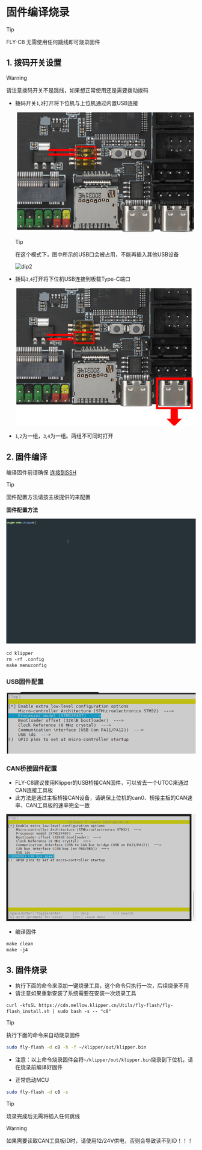 # 固件编译烧录

> [!TIP]
> FLY-C8 无需使用任何跳线即可烧录固件



## 1. 拨码开关设置

> [!Warning]
> 请注意拨码开关不是跳线，如果想正常使用还是需要拨动拨码
* 拨码开关``1``,``2``打开将下位机与上位机通过内置USB连接

  ![dip1](../../images/boards/fly_c8/dip1.png)

  > [!TIP]
  > 在这个模式下，图中所示的USB口会被占用，不能再插入其他USB设备

  ![dip2](../../images/boards/fly_gemini_v3/dip2.png)

* 拨码``3``,``4``打开将下位机USB连接到板载Type-C端口

  ![dip2](../../images/boards/fly_c8/dip2.png)

* ``1``,``2``为一组，``3``,``4``为一组。两组不可同时打开

## 2. 固件编译

编译固件前请确保 [连接到SSH](/board/fly_gemini/host/FLY_π_ssh.md "点击即可跳转")

> [!TIP]
> 固件配置方法请按主板提供的来配置

**固件配置方法**

![MAKE](../../images/adv/make.gif)

```
cd klipper
rm -rf .config
make menuconfig
```

<!-- tabs:start -->

### **USB固件配置**

![usb2can](../../images/boards/fly_c8/usb.png ":no-zooom")



### **CAN桥接固件配置**

* FLY-C8建议使用Klipper的USB桥接CAN固件，可以省去一个UTOC来通过CAN连接工具板
* 此方法是通过主板桥接CAN设备，请确保上位机的can0、桥接主板的CAN速率、CAN工具板的速率完全一致

![usb2can](../../images/boards/fly_c8/usb2can.png ":no-zooom")

<!-- tabs:end -->

* 编译固件

```
make clean
make -j4
```



## 3. 固件烧录

* 执行下面的命令来添加一键烧录工具，这个命令只执行一次，后续烧录不用
* 请注意如果重新安装了系统需要在安装一次烧录工具

```
curl -kfsSL https://cdn.mellow.klipper.cn/Utils/fly-flash/fly-flash_install.sh | sudo bash -s -- "c8"
```

  > [!TIP]
> 执行下面的命令来自动烧录固件

```bash
sudo fly-flash -d c8 -h -f ~/klipper/out/klipper.bin
```

* 注意：以上命令烧录固件会将``~/klipper/out/klipper.bin``烧录到下位机，请在烧录前编译好固件


* 正常启动MCU

```bash
sudo fly-flash -d c8 -s
```

> [!TIP]
> 烧录完成后无需将插入任何跳线

> [!warning]
> 如果需要读取CAN工具板ID时，请使用12/24V供电，否则会导致读不到ID！！！

